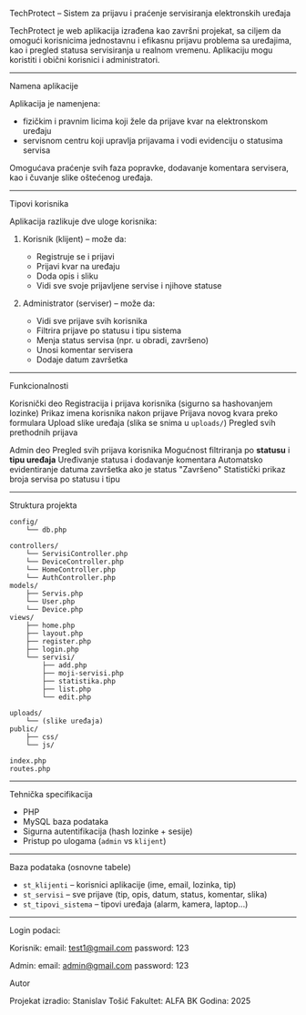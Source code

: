 
TechProtect – Sistem za prijavu i praćenje servisiranja elektronskih uređaja

TechProtect je web aplikacija izrađena kao završni projekat, sa ciljem da omogući korisnicima jednostavnu i efikasnu prijavu problema sa uređajima, kao i pregled statusa servisiranja u realnom vremenu. Aplikaciju mogu koristiti i obični korisnici i administratori.

---

Namena aplikacije

Aplikacija je namenjena:

- fizičkim i pravnim licima koji žele da prijave kvar na elektronskom uređaju
- servisnom centru koji upravlja prijavama i vodi evidenciju o statusima servisa

Omogućava praćenje svih faza popravke, dodavanje komentara servisera, kao i čuvanje slike oštećenog uređaja.

---

Tipovi korisnika

Aplikacija razlikuje dve uloge korisnika:

1. Korisnik (klijent) – može da:
   - Registruje se i prijavi
   - Prijavi kvar na uređaju
   - Doda opis i sliku
   - Vidi sve svoje prijavljene servise i njihove statuse

2. Administrator (serviser) – može da:
   - Vidi sve prijave svih korisnika
   - Filtrira prijave po statusu i tipu sistema
   - Menja status servisa (npr. u obradi, završeno)
   - Unosi komentar servisera
   - Dodaje datum završetka

---

Funkcionalnosti

Korisnički deo
 Registracija i prijava korisnika (sigurno sa hashovanjem lozinke)
 Prikaz imena korisnika nakon prijave
 Prijava novog kvara preko formulara
 Upload slike uređaja (slika se snima u `uploads/`)
 Pregled svih prethodnih prijava

Admin deo
 Pregled svih prijava korisnika
 Mogućnost filtriranja po **statusu** i **tipu uređaja**
 Uređivanje statusa i dodavanje komentara
 Automatsko evidentiranje datuma završetka ako je status "Završeno"
 Statistički prikaz broja servisa po statusu i tipu

---

Struktura projekta

```
config/
    └── db.php

controllers/
    └── ServisiController.php
    └── DeviceController.php
    └── HomeController.php
    └── AuthController.php
models/
    ├── Servis.php
    └── User.php 
    └── Device.php
views/
    ├── home.php
    ├── layout.php
    ├── register.php
    ├── login.php
    └── servisi/
        ├── add.php
        ├── moji-servisi.php
        ├── statistika.php
        ├── list.php
        └── edit.php

uploads/
    └── (slike uređaja)
public/
    ├── css/
    └── js/

index.php
routes.php

```

---

Tehnička specifikacija

- PHP 
- MySQL baza podataka
- Sigurna autentifikacija (hash lozinke + sesije)
- Pristup po ulogama (`admin` vs `klijent`)

---

Baza podataka (osnovne tabele)

- `st_klijenti` – korisnici aplikacije (ime, email, lozinka, tip)
- `st_servisi` – sve prijave (tip, opis, datum, status, komentar, slika)
- `st_tipovi_sistema` – tipovi uređaja (alarm, kamera, laptop...)

---
Login podaci:

Korisnik: 
email: test1@gmail.com
password: 123

Admin:
email: admin@gmail.com
password: 123

Autor

Projekat izradio: Stanislav Tošić
Fakultet: ALFA BK
Godina: 2025
